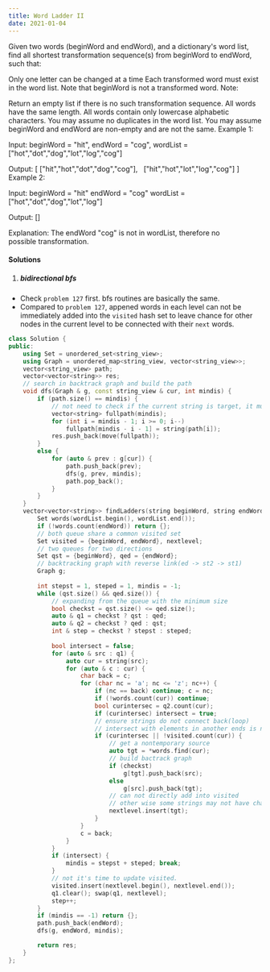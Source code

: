 ```yaml
---
title: Word Ladder II
date: 2021-01-04
---
```

Given two words (beginWord and endWord), and a dictionary's word list, find all shortest transformation sequence(s) from beginWord to endWord, such that:

Only one letter can be changed at a time
Each transformed word must exist in the word list. Note that beginWord is not a transformed word.
Note:

Return an empty list if there is no such transformation sequence.
All words have the same length.
All words contain only lowercase alphabetic characters.
You may assume no duplicates in the word list.
You may assume beginWord and endWord are non-empty and are not the same.
Example 1:

Input:
beginWord = "hit",
endWord = "cog",
wordList = ["hot","dot","dog","lot","log","cog"]

Output:
[
  ["hit","hot","dot","dog","cog"],
  ["hit","hot","lot","log","cog"]
]
Example 2:

Input:
beginWord = "hit"
endWord = "cog"
wordList = ["hot","dot","dog","lot","log"]

Output: []

Explanation: The endWord "cog" is not in wordList, therefore no possible transformation.

#### Solutions

1. ##### bidirectional bfs

- Check `problem 127` first. bfs routines are basically the same.
- Compared to `problem 127`, appened words in each level can not be immediately added into the `visited` hash set to leave chance for other nodes in the current level to be connected with their `next` words.

```cpp
class Solution {
public:
    using Set = unordered_set<string_view>;
    using Graph = unordered_map<string_view, vector<string_view>>;
    vector<string_view> path;
    vector<vector<string>> res;
    // search in backtrack graph and build the path
    void dfs(Graph & g, const string_view & cur, int mindis) {
        if (path.size() == mindis) {
            // not need to check if the current string is target, it must be
            vector<string> fullpath(mindis);
            for (int i = mindis - 1; i >= 0; i--)
                fullpath[mindis - i - 1] = string(path[i]);
            res.push_back(move(fullpath));
        }
        else {
            for (auto & prev : g[cur]) {
                path.push_back(prev);
                dfs(g, prev, mindis);
                path.pop_back();
            }
        }
    }
    vector<vector<string>> findLadders(string beginWord, string endWord, vector<string>& wordList) {
        Set words(wordList.begin(), wordList.end());
        if (!words.count(endWord)) return {};
        // both queue share a common visited set
        Set visited = {beginWord, endWord}, nextlevel;
        // two queues for two directions
        Set qst = {beginWord}, qed = {endWord};
        // backtracking graph with reverse link(ed -> st2 -> st1)
        Graph g;
        
        int stepst = 1, steped = 1, mindis = -1;
        while (qst.size() && qed.size()) {
            // expanding from the queue with the minimum size
            bool checkst = qst.size() <= qed.size();
            auto & q1 = checkst ? qst : qed;
            auto & q2 = checkst ? qed : qst;
            int & step = checkst ? stepst : steped;
            
            bool intersect = false;
            for (auto & src : q1) {
                auto cur = string(src);
                for (auto & c : cur) {
                    char back = c;
                    for (char nc = 'a'; nc <= 'z'; nc++) {
                        if (nc == back) continue; c = nc;
                        if (!words.count(cur)) continue;
                        bool curintersec = q2.count(cur);
                        if (curintersec) intersect = true;
                        // ensure strings do not connect back(loop)
                        // intersect with elements in another ends is not a loop.
                        if (curintersec || !visited.count(cur)) {
                            // get a nontemporary source
                            auto tgt = *words.find(cur);
                            // build bactrack graph
                            if (checkst)
                                g[tgt].push_back(src);
                            else
                                g[src].push_back(tgt);
                            // can not directly add into visited
                            // other wise some strings may not have changes to build graph
                            nextlevel.insert(tgt);
                        }
                    }
                    c = back;
                }
            }
            if (intersect) {
                mindis = stepst + steped; break;
            }
            // not it's time to update visited.
            visited.insert(nextlevel.begin(), nextlevel.end());
            q1.clear(); swap(q1, nextlevel);
            step++;
        }
        if (mindis == -1) return {};
        path.push_back(endWord);
        dfs(g, endWord, mindis);

        return res;
    }
};
```